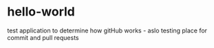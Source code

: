 # hello-world
test application to determine how gitHub works - aslo testing place for commit and pull requests
